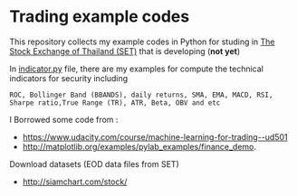# Trading example codes

This repository collects my example codes in Python for studing in [The Stock Exchange of Thailand (SET)](http://www.set.or.th/set/mainpage.do) that is developing (__not yet__)

In [indicator.py](indicator.py) file, there are my examples for compute the technical indicators for security including

`ROC, Bollinger Band (BBANDS), daily returns, SMA, EMA, MACD, RSI, Sharpe ratio,True Range (TR), ATR, Beta, OBV and etc`

I Borrowed some code from : 

* https://www.udacity.com/course/machine-learning-for-trading--ud501
* http://matplotlib.org/examples/pylab_examples/finance_demo.

Download datasets (EOD data files from SET)

* http://siamchart.com/stock/
